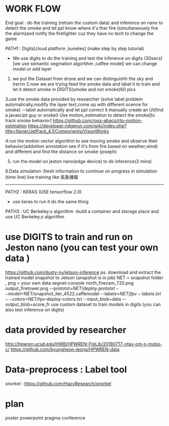 # WORK FLOW
End goal : do the training (retrain the custom data) and inference  on nano to detect the smoke and let ppl know where it's ther fire (simultaneously fire the alarm)and notify the firefighter cuz they have no tech to change the game



PATH1 : Digits[cloud platform ,kunetes] (make step by step tutorial)
- We use digits to do the training and test the inference on digits (30secs) [we use semantic segmation algortihm ,caffee model] we can change model or add layer
1. we put the Dataset from drone and we can distinguishh the sky and lrerrin
2.now we are trying feed the smoke data and label it to train and let it detect smoke in DIGITS(smoke and not smoke)60 pics

3.use the smoke data provided by researcher (solve label problem automatically,modify the layer text,come up with different scence for smoke) --label automatically and let ppl correct it manually create an UI(find a javascipt guy or snokel) 
Use motion_estimation to detect the smoke[to track smoke behavior]
https://github.com/ross-abaco/rtp-motion-estimation
https://developer.ridgerun.com/wiki/index.php?title=Xavier/JetPack_4.1/Components/VisionWorks

4.run the motion vector algorithm to see moving smoke and observe their behavior(addoition annotation see if it's from fire based on weather,wind) and different and find the distance on smoke (joseph)

5. run the model on jeston nano(edge device) to do inference(2 mins)

6.Data simulation :fresh information to continue on progress in simulation (time line) live training like 氣象播報


------------------
PATH2 : KERAS (USE tensorflow 2.0)
- use keras to run it do the same thing

PATH3 : UC Berkeley;s algorithm 
-build a container and storage place and use UC Berkeley;s algorithm 



# use DIGITS to train and run on Jeston nano (you can test your own data )
https://github.com/dusty-nv/jetson-inference
ps. download and extract the trained model snapshot to Jetson (snapshot is in job)
NET = snapshot folder , png = your own data
segnet-console north_firecam_720.png output_firetower.png --prototxt=$NET/deploy.prototxt --model=$NET/snapshot_iter_4522.caffemodel --labels=$NET/fpv-labels.txt --colors=$NET/fpv-deploy-colors.txt --input_blob=data --output_blob=score_fr
use custom dataset to train models in digits (you can also test inference on digits)


# data provided by researcher
http://hpwren.ucsd.edu/HWB/HPWREN-FIgLib/20180717-otay-om-s-mobo-c/
https://github.com/byungheon-jeong/HPWREN-data

# Data-preprocess : Label tool
snorkel : https://github.com/HazyResearch/snorkel


# plan
poster
powerpoint
pragma conference

